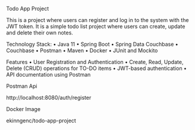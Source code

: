 Todo App Project

This is a project where users can register and log in to the system with the JWT token. It is a simple todo list project where users can create, update and delete their own notes.

Technology Stack: • Java 11 • Spring Boot • Spring Data Couchbase • Couchbase • Postman • Maven • Docker • JUnit and Mockito

Features • User Registration and Authentication • Create, Read, Update, Delete (CRUD) operations for TO-DO items • JWT-based authentication • API documentation using Postman

Postman Api

http://localhost:8080/auth/register

Docker Image

ekinngenc/todo-app-project
